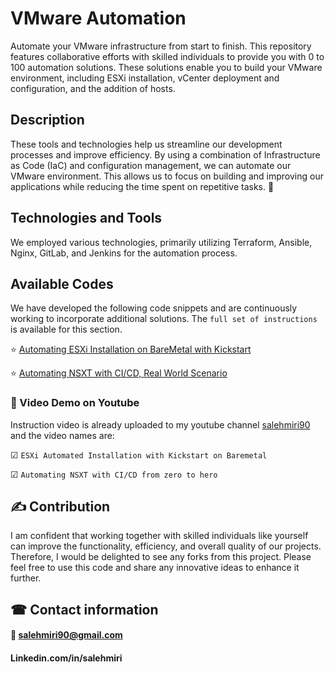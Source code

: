 # VMware Automation
Automate your VMware infrastructure from start to finish. 
This repository features collaborative efforts with skilled individuals to provide you with 0 to 100 automation solutions. These solutions enable you to build your VMware environment, including ESXi installation, vCenter deployment and configuration, and the addition of hosts.

## Description
These tools and technologies help us streamline our development processes and improve efficiency. By using a combination of Infrastructure as Code (IaC) and configuration management, we can automate our VMware environment. This allows us to focus on building and improving our applications while reducing the time spent on repetitive tasks. 🚀

## Technologies and Tools
We employed various technologies, primarily utilizing Terraform, Ansible, Nginx, GitLab, and Jenkins for the automation process.

## Available Codes
We have developed the following code snippets and are continuously working to incorporate additional solutions. The `full set of instructions` is available for this section.

⭐ [Automating ESXi Installation on BareMetal with Kickstart](https://github.com/salehmiri90/VMware_Automation/tree/master/Auto_Install_ESXi)

⭐ [Automating NSXT with CI/CD, Real World Scenario](https://github.com/salehmiri90/VMware_Automation/tree/master/Automate_NSXT-CI-CD)

### 🎥 Video Demo on Youtube
Instruction video is already uploaded to my youtube channel [salehmiri90](https://youtube.com/salehmiri90) and the video names are:

&#9745; `ESXi Automated Installation with Kickstart on Baremetal`

&#9745; `Automating NSXT with CI/CD from zero to hero`

## ✍ Contribution
I am confident that working together with skilled individuals like yourself can improve the functionality, efficiency, and overall quality of our projects. Therefore, I would be delighted to see any forks from this project. Please feel free to use this code and share any innovative ideas to enhance it further.

## ☎ Contact information
#### 📧 salehmiri90@gmail.com
#### Linkedin.com/in/salehmiri

